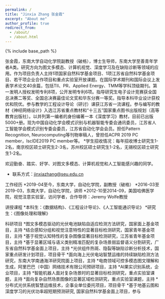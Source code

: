 ```yaml
---
permalink: /
title: "Jinxia Zhang 张金霞"
excerpt: "About me"
author_profile: true
redirect_from: 
  - /about/
  - /about.html
---
```


{% include base_path %}

张金霞，东南大学自动化学院副教授（破格），博士生导师，东南大学至善青年学者A类。研究方向为图文多模态、计算机视觉、深度学习及在缺陷诊断等领域的应用。作为项目负责人主持1项国家自然科学基金项目、1项江苏省自然科学基金项目、若干项企业合作项目和重点实验室开放课题。在国际学术期刊和国际会议上发表学术论文40余篇，包括TII、PR、Applied Energy、TMM等学科顶级期刊。第一发明人授权发明专利8项，公开发明专利6项。指导研究生电子设计竞赛获全国总决赛二等奖、全国总决赛最佳论文奖和华东分赛一等奖。指导本科毕业设计获校优和院优。参与教学的工程设计导论（研讨）课获江苏省一流课程。参与编写的教材《神经网络设计》入选江苏省重点教材和“十三五”国家重点图书出版规划（高等教育出版社）。以并列第一编者的身份编著一本《深度学习》教材，目前已出版5000+册。现为中国自动化学会模式识别与机器智能专委会通讯委员，江苏省人工智能学会模式识别专委会委员，江苏省自动化学会会员。担任Pattern Recognition, Neurocomputing等刊物审稿人，曾担任ACPR 2019 PC member，IscIDE2019 PC member等。
*学生招收情况：每年招收博士研究生1-2名，南京校区硕士研究生2-3名，苏州校区硕士研究生1-2名，无锡校区硕士研究生1-2名。

欢迎勤奋、踏实、好学、对图文多模态、计算机视觉和人工智能感兴趣的同学。
* 联系方式：jinxiazhang@seu.edu.cn

工作经历
*2019-04至今，东南大学，自动化学院，副教授（破格）
*2016-03至2019-03，东南大学，自动化学院，讲师
*2012-10至2014-09，美国哈佛医学院，视觉注意实验室，访问学者，合作导师：Jeremy Wolfe教授

讲授课程
*本科生：《数据结构》、《工程设计导论》、《人工智能通识导论》
*研究生：《图像处理和理解》

科研项目
*图文多模态驱动的光伏电池缺陷自适应检测方法研究，国家面上基金项目，主持
*结合感知分组和视觉注意特性的显著目标检测研究，国家青年基金项目，主持
*基于视觉认知特性的复杂图像显著目标检测研究，江苏省青年基金项目，主持
*基于显著区域与语义类别精准匹配的复杂场景弱监督语义分割研究，广东省自然科学基金面上项目，主持
*光伏组件热斑、隐裂等缺陷诊断分析技术，国家重点研发计划项目，项目骨干
*面向海上光伏电站智慧运维的持续缺陷检测方法研究，东南大学南通海洋研究院面上项目，主持
*电商领域可控多模态图文理解和生成，阿里巴巴（中国）网络技术有限公司预研项目，主持
*AI果实识别系统，企业项目，主持
*智能机器人面对复杂场景时的显著目标检测研究，重点实验室课题，主持
*面向复杂自然场景图像的显著区域检测研究，重点实验室课题，主持
*分布式光伏系统智慧运维技术，企事业单位委托项目，项目骨干
*基于地基云图和深度学习的光伏功率超短期预测研究, 国家自然科学基金面上项目，参与




